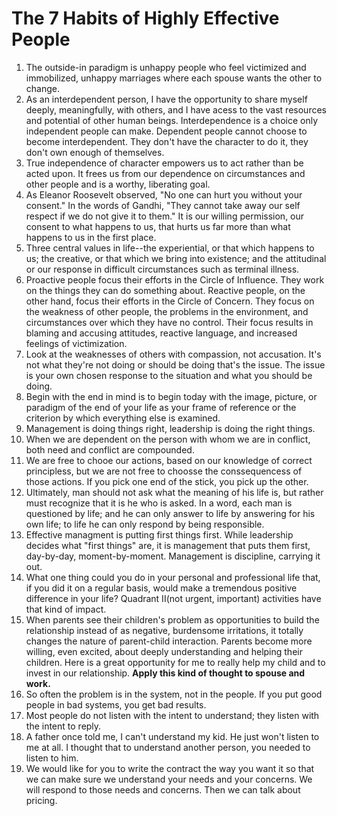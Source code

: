 # The 7 Habits of Highly Effective People

1. The outside-in paradigm is unhappy people who feel victimized and immobilized, unhappy marriages where each spouse wants the other to change.
2. As an interdependent person, I have the opportunity to share myself deeply, meaningfully, with others, and I have acess to the vast resources and potential of other human beings. Interdependence is a choice only independent people can make. Dependent people cannot choose to become interdependent. They don't have the character to do it, they don't own enough of themselves.
3. True independence of character empowers us to act rather than be acted upon. It frees us from our dependence on circumstances and other people and is a worthy, liberating goal.
4. As Eleanor Roosevelt observed, "No one can hurt you without your consent." In the words of Gandhi, "They cannot take away our self respect if we do not give it to them." It is our willing permission, our consent to what happens to us, that hurts us far more than what happens to us in the first place. 
5. Three central values in life--the experiential, or that which happens to us; the creative, or that which we bring into existence; and the attitudinal or our response in difficult circumstances such as terminal illness. 
6. Proactive people focus their efforts in the Circle of Influence. They work on the things they can do something about. Reactive people, on the other hand, focus their efforts in the Circle of Concern. They focus on the weakness of other people, the problems in the environment, and circumstances over which they have no control. Their focus results in blaming and accusing attitudes, reactive language, and increased feelings of victimization. 
7. Look at the weaknesses of others with compassion, not accusation. It's not what they're not doing or should be doing that's the issue. The issue is your own chosen response to the situation and what you should be doing.
8. Begin with the end in mind is to begin today with the image, picture, or paradigm of the end of your life as your frame of reference or the criterion by which everything else is examined. 
9. Management is doing things right, leadership is doing the right things.
10. When we are dependent on the person with whom we are in conflict, both need and conflict are compounded.
11. We are free to chooe our actions, based on our knowledge of correct principless, but we are not free to choosse the conssequencess of those actions. If you pick one end of the stick, you pick up the other.
12. Ultimately, man should not ask what the meaning of his life is, but rather must recognize that it is he who is asked. In a word, each man is questioned by life; and he can only answer to life by answering for his own life; to life he can only respond by being responsible. 
13. Effective managment is putting first things first. While leadership decides what "first things" are, it is management that puts them first, day-by-day, moment-by-moment. Management is discipline, carrying it out.
14. What one thing could you do in your personal and professional life that, if you did it on a regular basis, would make a tremendous positive difference in your life? Quadrant II(not urgent, important) activities have that kind of impact.
15. When parents see their children's problem as opportunities to build the relationship instead of as negative, burdensome irritations, it totally changes the nature of parent-child interaction. Parents become more willing, even excited, about deeply understanding and helping their children. Here is a great opportunity for me to really help my child and to invest in our relationship. **Apply this kind of thought to spouse and work.**
16. So often the problem is in the system, not in the people. If you put good people in bad systems, you get bad results. 
17. Most people do not listen with the intent to understand; they listen with the intent to reply.
18. A father once told me, I can't understand my kid. He just won't listen to me at all. I thought that to understand another person, you needed to listen to him.
19. We would like for you to write the contract the way you want it so that we can make sure we understand your needs and your concerns. We will respond to those needs and concerns. Then we can talk about pricing.

